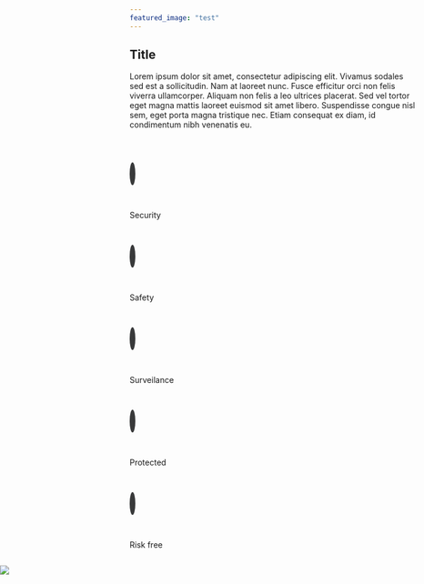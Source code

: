 ```yaml
---
featured_image: "test"
---
```

<div class="index text-center">
    <section>
        <h1>Title</h1>
        <p class="col-xs-12 col-sm-8 col-sm-offset-2">
        Lorem ipsum dolor sit amet, consectetur adipiscing elit. Vivamus sodales sed est a sollicitudin. Nam at laoreet nunc. Fusce efficitur orci non felis viverra ullamcorper. Aliquam non felis a leo ultrices placerat. Sed vel tortor eget magna mattis laoreet euismod sit amet libero. Suspendisse congue nisl sem, eget porta magna tristique nec. Etiam consequat ex diam, id condimentum nibh venenatis eu.
        </p>
    </section>
    <section>
        <ul>
            <li class="col-xs-4 col-sm-2 col-sm-offset-1 text-center">
                <span class="circle fa fa-lock"></span>
                <p>Security</p>
            </li>
            <li class="col-xs-4 col-sm-2 text-center">
                <span class="circle fa fa-key"></span>
                <p>Safety</p>
            </li>
            <li class="col-xs-4 col-sm-2 text-center">
                <span class="circle fa fa-video-camera"></span>
                <p>Surveilance</p>
            </li>
            <li class="col-xs-4 col-xs-offset-2 col-sm-2 text-center">
                <span class="circle fa fa-home"></span>
                <p>Protected</p>
            </li>
            <li class="col-xs-4 col-sm-2 text-center">
                <span class="circle fa fa-fire"></span>
                <p>Risk free</p>
            </li>
        </ul>
    </section>
    <section class="more-info">
        <div class="jumbotron">
            <div class="container">
                <img class="col-xs-12 col-sm-6" src="http://via.placeholder.com/300.png" />
                <div class="col-xs-12 col-sm-6">
                </div>
            </div>
        </div>
    </section>
</div>

<style>  
    .index .more-info {
        height: 500px;
    }
    .index .more-info .jumbotron {
        position: absolute;
        left: 0;
        right: 0;
        height: 500px;
    }
    .index .more-info .jumbotron img {
        max-height: 450px;
        max-width: 450px;
        min-height: 400px;
    }

    .index ul {
        display: inline-block;
        padding: 0;
        width: 100%;
    }
    .index li {
        list-style: none;
    }
    .index ul li .circle {
        border: 3px solid #38393a;
        border-radius: 100%;
        height: 48px;
        width: 48px;
        line-height: 45px;
        color: #38393a;
        cursor: pointer;
    }
    .index ul li .circle:active {
        border-color: rgba(0, 0, 0, 0.5);
        color: rgba(0, 0, 0, 0.5);
    }

    @media (min-width: 415px) {
        .index ul li .circle {
            border-width: 4px;            
            width: 75px;
            height: 75px;
            line-height: 75px;
            font-size: 150%;
        }
    }

    @media (min-width: 768px) {
        .index ul li .circle {
            border-width: 5px;            
            width: 100px;
            height: 100px;
            line-height: 100px;
            font-size: 175%;            
        }
        .col-xs-offset-2 {
            margin-left: 0;   
        }
    }

    @media (min-width: 992px) {
        .index ul li .circle {
            border-width: 6px;            
            width: 125px;
            height: 125px;
            line-height: 125px;
            font-size: 200%;            
        }
        .col-xs-offset-2 {
            margin-left: 0;   
        }
    }
</style>